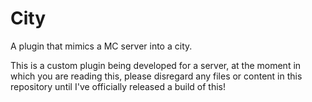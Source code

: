 # City
A plugin that mimics a MC server into a city.

This is a custom plugin being developed for a server, at the moment in which you are reading this, please disregard any files or content in this repository until I've officially released a build of this!

